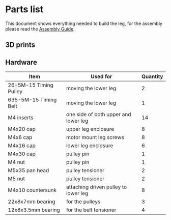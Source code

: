 # Parts list
This document shows everything needed to build the leg, for the assembly please read the [Assembly Guide](https://github.com/Faizanfaiz/UWE-Mechatronics/tree/main/Assembly#assembly). 
## 3D prints
## Hardware
|  Item   |       Used for       |    Quantity       |
|---------|----------------------|----------------|
| 26-5M-15 Timing Pulley | moving the lower leg | 2 |
| 635-5M-15 Timing Belt | moving the lower leg  | 1 |
| M4 inserts | one side of both upper and lower leg | 14 |
| M4x20 cap | upper leg enclosure 	   | 8 |
| M4x6 cap | motor mount leg screws | 8 |
| M4x16 cap | lower leg enclosure	    | 6 |
| M4x30 cap | pulley pin 					   | 1 |
| M4 nut | pulley pin 							  | 1 |
| M5x35 pan head| pulley tensioner	   | 2 |
| M5 nut | pulley tensioner 				  | 2 |
| M4x10 countersunk| attaching driven pulley to lower leg| 8 |
| 22x8x7mm bearing | for the pulleys | 3 |
| 12x8x3.5mm bearing | for the belt tensioner | 4 |

